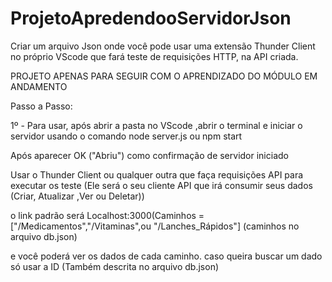 # ProjetoApredendooServidorJson
Criar um arquivo Json onde você pode usar uma extensão Thunder Client no próprio VScode que fará teste de requisições HTTP, na API criada.

PROJETO APENAS PARA SEGUIR COM O APRENDIZADO DO MÓDULO EM ANDAMENTO

Passo a Passo:

1º - Para usar, após abrir a pasta no VScode ,abrir o terminal e iniciar o servidor usando o comando 
node server.js ou npm start

Após aparecer OK ("Abriu") como confirmação de servidor iniciado

Usar o Thunder Client ou qualquer outra que faça requisições API para executar os teste (Ele será o seu cliente API que 
irá consumir seus dados (Criar, Atualizar ,Ver ou Deletar))

o link padrão será Localhost:3000(Caminhos = ["/Medicamentos","/Vitaminas",ou "/Lanches_Rápidos"] (caminhos no arquivo db.json)

e você poderá ver os dados de cada caminho.
caso queira buscar um dado só usar a ID (Também descrita no arquivo db.json)
